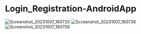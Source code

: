 # Login_Registration-AndroidApp

![Screenshot_20231007_160720](https://github.com/Pranjal2870/Login_Registration-AndroidApp/assets/96439012/82881ff7-8d60-47f2-b78a-32f497b27a8b)
![Screenshot_20231007_160736](https://github.com/Pranjal2870/Login_Registration-AndroidApp/assets/96439012/f802a49d-fad0-4283-bd20-2c9459e76d9a)
![Screenshot_20231007_160756](https://github.com/Pranjal2870/Login_Registration-AndroidApp/assets/96439012/44d7841e-9b7b-49e3-8ee4-098cf24a23df)
